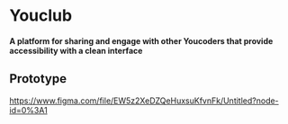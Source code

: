 # Youclub
#### A platform for sharing and engage with other Youcoders that provide accessibility with a clean interface



## Prototype
https://www.figma.com/file/EW5z2XeDZQeHuxsuKfvnFk/Untitled?node-id=0%3A1
